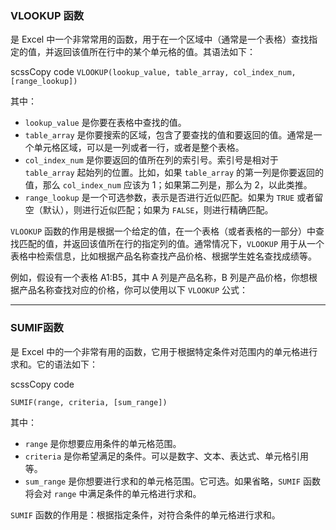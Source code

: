 ### VLOOKUP 函数
是 Excel 中一个非常常用的函数，用于在一个区域中（通常是一个表格）查找指定的值，并返回该值所在行中的某个单元格的值。其语法如下：

scssCopy code
`VLOOKUP(lookup_value, table_array, col_index_num, [range_lookup])`

其中：

- `lookup_value` 是你要在表格中查找的值。
- `table_array` 是你要搜索的区域，包含了要查找的值和要返回的值。通常是一个单元格区域，可以是一列或者一行，或者是整个表格。
- `col_index_num` 是你要返回的值所在列的索引号。索引号是相对于 `table_array` 起始列的位置。比如，如果 `table_array` 的第一列是你要返回的值，那么 `col_index_num` 应该为 1；如果第二列是，那么为 2，以此类推。
- `range_lookup` 是一个可选参数，表示是否进行近似匹配。如果为 `TRUE` 或者留空（默认），则进行近似匹配；如果为 `FALSE`，则进行精确匹配。

`VLOOKUP` 函数的作用是根据一个给定的值，在一个表格（或者表格的一部分）中查找匹配的值，并返回该值所在行的指定列的值。通常情况下，`VLOOKUP` 用于从一个表格中检索信息，比如根据产品名称查找产品价格、根据学生姓名查找成绩等。

例如，假设有一个表格 A1:B5，其中 A 列是产品名称，B 列是产品价格，你想根据产品名称查找对应的价格，你可以使用以下 `VLOOKUP` 公式：

---
### SUMIF函数
是 Excel 中的一个非常有用的函数，它用于根据特定条件对范围内的单元格进行求和。它的语法如下：

scssCopy code

`SUMIF(range, criteria, [sum_range])`

其中：

- `range` 是你想要应用条件的单元格范围。
- `criteria` 是你希望满足的条件。可以是数字、文本、表达式、单元格引用等。
- `sum_range` 是你想要进行求和的单元格范围。它可选。如果省略，`SUMIF` 函数将会对 `range` 中满足条件的单元格进行求和。

`SUMIF` 函数的作用是：根据指定条件，对符合条件的单元格进行求和。